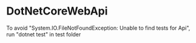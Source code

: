 # DotNetCoreWebApi

To avoid "System.IO.FileNotFoundException: Unable to find tests for Api", run "dotnet test" in test folder